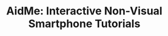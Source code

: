 ---
###############
# DO NOT EDIT
layout: publication
###############

###############
# TO EDIT
# pub title
title: "AidMe: Interactive Non-Visual Smartphone Tutorials"

# publication image
image:
 name: 2018_aidme.png

 alt-text: "1.How to create a group in WhatApp. After we open WhatsApp.
2.We do the gesture until Chat.
3.Then again, left-right until New Chat. We enter.
4.Then left-right until groups. Then we go until the headline New Group. We enter.
5.Now we do the up down gesture to go to the last element of the page. Then without lifting the finger we double tap and stay on Next.
6.We are now in the edit box to write the subject to identify the group. We write the name and the subject and we click on the keyboard key to Submit.
Now again, left-right until the Create button." # provide a short description for the image #a11y

# short description of the publication
description: "AidMe, is a system-wide authoring and playthrough tool of non-visual interactive tutorials. Tutorials are created via user demonstration and narration. In a user study with 11 blind participants we identified issues with instruction delivery and user guidance providing insights into the development of accessible interactive non-visual tutorials."

# authors of the publication
authors: "André Rodrigues, Leonardo Camacho, Hugo Nicolau, Kyle Montague, Tiago Guerreiro"

# link to the pdf
pdf: https://tjvguerreiro.github.io/pubs/mobilehci18_aidme.pdf

venue: "ACM MOBILECHI 2018 - 20th International Conference on Human-Computer Interaction with Mobile Devices and Services, Barcelona, Spain, September, 2018"

projects:
 - smartphone_accessibility

# area for filter purpose
area: access
###############

---
